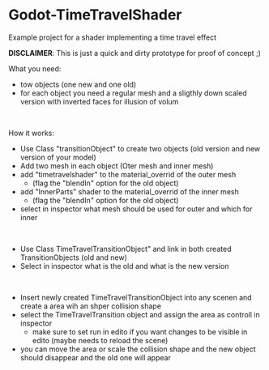 # Godot-TimeTravelShader
Example project for a shader implementing a time travel effect

**DISCLAIMER**:
This is just a quick and dirty prototype for proof of concept ;)

What you need:
- tow objects (one new and one old)
- for each object you need a regular mesh and a sligthly down scaled version with inverted faces for illusion of volum
<br>

How it works:
- Use Class "transitionObject" to create two objects (old version and new version of your model)
- Add two mesh in each object (Oter mesh and inner mesh)
- add "timetravelshader" to the material_overrid of the outer mesh
  - (flag the "blendIn" option for the old object)
- add "InnerParts" shader to the material_overrid of the inner mesh
  - (flag the "blendIn" option for the old object)
- select in inspector what mesh should be used for outer and which for inner

<br>

- Use Class TimeTravelTransitionObject" and link in both created TransitionObjects (old and new)
- Select in inspector what is the old and what is the new version

<br>

- Insert newly created TimeTravelTransitionObject into any scenen and create a area wih an shper collision shape
- select the TimeTravelTransition object and assign the area as controll in inspector
  - make sure to set run in edito if you want changes to be visible in edito (maybe needs to reload the scene)
- you can move the area or scale the collision shape and the new object should disappear and the old one will appear
